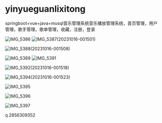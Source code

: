# yinyueguanlixitong
springboot+vue+java+musql音乐管理系统音乐播放管理系统，首页管理，用户管理，歌手管理，歌单管理，收藏，注册，登录

![IMG_5386](https://github.com/Qlp-source/yinyueguanlixitong/assets/66916967/eac68721-7f5c-4e79-9b97-d2f38d83b1c5)
![IMG_5387(20231016-001501)](https://github.com/Qlp-source/yinyueguanlixitong/assets/66916967/cd6483b2-2ba8-488a-a4d8-a5b8ab89634a)

![IMG_5388(20231016-001508)](https://github.com/Qlp-source/yinyueguanlixitong/assets/66916967/6f1b181a-2cf0-4cbd-8569-375d068996ea)

![IMG_5389](https://github.com/Qlp-source/yinyueguanlixitong/assets/66916967/56836528-5475-4388-9078-6a31227aa98d)
![IMG_5391](https://github.com/Qlp-source/yinyueguanlixitong/assets/66916967/b52d7272-a743-4f8f-9785-773f443b8b87)

![IMG_5392(20231016-001518)](https://github.com/Qlp-source/yinyueguanlixitong/assets/66916967/89083cad-56af-4a3a-8b04-757174002af6)

![IMG_5394(20231016-001523)](https://github.com/Qlp-source/yinyueguanlixitong/assets/66916967/ac3c1cf5-1ed8-4d6e-bd80-e84ce3317406)

![IMG_5395](https://github.com/Qlp-source/yinyueguanlixitong/assets/66916967/f96cc742-d493-4cb2-a35a-63c2af492c18)

![IMG_5396](https://github.com/Qlp-source/yinyueguanlixitong/assets/66916967/fd5ecfa0-ea02-45a7-8a6f-907ccdf60353)

![IMG_5397](https://github.com/Qlp-source/yinyueguanlixitong/assets/66916967/a4bf3f0c-c5a5-4c12-9db5-72e72dd04d3e)

q 2856309352
